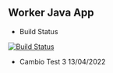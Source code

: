 ## Worker Java App

 * Build Status

[![Build Status](https://smee.io/dPkO6FVnqdAhRku/buildStatus/icon?job=instavote%2Fworker-test)](https://smee.io/dPkO6FVnqdAhRku/job/instavote/job/worker-test/)

 * Cambio Test 3 13/04/2022
